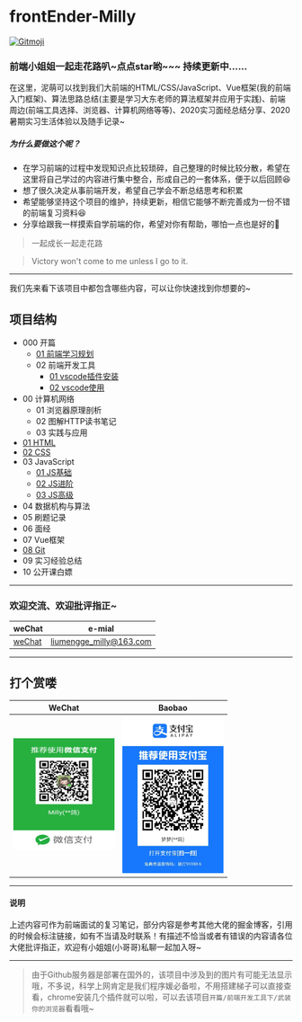 # frontEnder-Milly

<a href="https://gitmoji.carloscuesta.me">
  <img src="https://img.shields.io/badge/gitmoji-%20😜%20😍-FFDD67.svg?style=flat-square" alt="Gitmoji">
</a>

### 前端小姐姐一起走花路叭~点点star哟~~~ 持续更新中......

在这里，泥萌可以找到我们大前端的HTML/CSS/JavaScript、Vue框架(我的前端入门框架)、算法思路总结(主要是学习大东老师的算法框架并应用于实践)、前端周边(前端工具选择、浏览器、计算机网络等等)、2020实习面经总结分享、2020暑期实习生活体验以及随手记录~

##### 为什么要做这个呢？

- 在学习前端的过程中发现知识点比较琐碎，自己整理的时候比较分散，希望在这里将自己学过的内容进行集中整合，形成自己的一套体系，便于以后回顾:laughing:
- 想了很久决定从事前端开发，希望自己学会不断总结思考和积累
- 希望能够坚持这个项目的维护，持续更新，相信它能够不断完善成为一份不错的前端复习资料:satisfied:
- 分享给跟我一样摸索自学前端的你，希望对你有帮助，哪怕一点也是好的:heartbeat:

> 一起成长一起走花路

> Victory won't come to me unless I go to it.

---

我们先来看下该项目中都包含哪些内容，可以让你快速找到你想要的~

## 项目结构

- 000 开篇
  - [01 前端学习规划](000.开篇/01-前端学习规划.md)
  - 02 前端开发工具
    - [01 vscode插件安装](000.开篇/02-前端开发工具/01-vscode插件安装.md)
    - [02 vscode使用](/000.开篇/02-前端开发工具/02-vscode.md)
- 00 计算机网络
  - 01 浏览器原理剖析
  - 02 图解HTTP读书笔记
  - 03 实践与应用
- [01 HTML](01.HTML/HTML.md)
- [02 CSS](02.CSS/CSS.md)
- 03 JavaScript
  - [01 JS基础](03.JavaScript/01-基础/01-基础篇.md)
  - [02 JS进阶](03.JavaScript/02-进阶/02-进阶篇.md)
  - [03 JS高级](03.JavaScript/03-高级/03-高级篇.md)
- 04 数据机构与算法
- 05 刷题记录
- 06 面经
- 07 Vue框架
- [08 Git](08.Git代码管理/git.md)
- 09 实习经验总结
- 10 公开课白嫖

--- 

### 欢迎交流、欢迎批评指正~

weChat | e-mial
----------|---------
[weChat](images/wechat.jpg) | liumengge_milly@163.com

---

## 打个赏喽


WeChat | Baobao  
---------|----------
 <img src="images/wechat_milly.jpg" width="180" height="200" /> | <img src="images/mengmeng.jpg" width="180" height="280" />
 
---

#### 说明

上述内容可作为前端面试的复习笔记，部分内容是参考其他大佬的掘金博客，引用的时候会标注链接，如有不当请及时联系！有描述不恰当或者有错误的内容请各位大佬批评指正，欢迎有小姐姐(小哥哥)私聊一起加入呀~

---

> 由于Github服务器是部署在国外的，该项目中涉及到的图片有可能无法显示哦，不多说，科学上网肯定是我们程序媛必备啦，不用搭建梯子可以直接查看，chrome安装几个插件就可以啦，可以去该项目`开篇/前端开发工具下/武装你的浏览器`看看哦~
